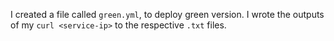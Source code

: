 I created a file called ```green.yml```, to deploy green version.
I wrote the outputs of my ```curl <service-ip>``` to the respective ```.txt``` files.